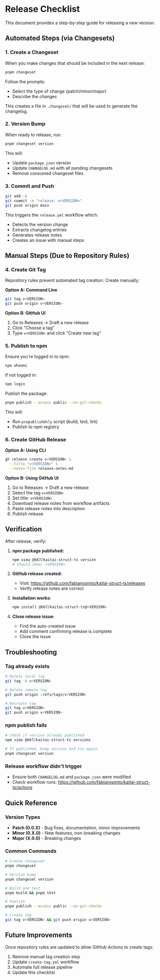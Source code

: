 # Release Checklist

This document provides a step-by-step guide for releasing a new version.

## Automated Steps (via Changesets)

### 1. Create a Changeset

When you make changes that should be included in the next release:

```bash
pnpm changeset
```

Follow the prompts:

- Select the type of change (patch/minor/major)
- Describe the changes

This creates a file in `.changeset/` that will be used to generate the changelog.

### 2. Version Bump

When ready to release, run:

```bash
pnpm changeset version
```

This will:

- Update `package.json` version
- Update `CHANGELOG.md` with all pending changesets
- Remove consumed changeset files

### 3. Commit and Push

```bash
git add -A
git commit -m "release: v<VERSION>"
git push origin main
```

This triggers the `release.yml` workflow which:

- Detects the version change
- Extracts changelog entries
- Generates release notes
- Creates an issue with manual steps

## Manual Steps (Due to Repository Rules)

### 4. Create Git Tag

Repository rules prevent automated tag creation. Create manually:

**Option A: Command Line**

```bash
git tag v<VERSION>
git push origin v<VERSION>
```

**Option B: GitHub UI**

1. Go to Releases → Draft a new release
2. Click "Choose a tag"
3. Type `v<VERSION>` and click "Create new tag"

### 5. Publish to npm

Ensure you're logged in to npm:

```bash
npm whoami
```

If not logged in:

```bash
npm login
```

Publish the package:

```bash
pnpm publish --access public --no-git-checks
```

This will:

- Run `prepublishOnly` script (build, test, lint)
- Publish to npm registry

### 6. Create GitHub Release

**Option A: Using CLI**

```bash
gh release create v<VERSION> \
  --title "v<VERSION>" \
  --notes-file release-notes.md
```

**Option B: Using GitHub UI**

1. Go to Releases → Draft a new release
2. Select the tag `v<VERSION>`
3. Set title: `v<VERSION>`
4. Download release notes from workflow artifacts
5. Paste release notes into description
6. Publish release

## Verification

After release, verify:

1. **npm package published:**

   ```bash
   npm view @k67/kaitai-struct-ts version
   # Should show: <VERSION>
   ```

2. **GitHub release created:**
   - Visit: https://github.com/fabianopinto/kaitai-struct-ts/releases
   - Verify release notes are correct

3. **Installation works:**

   ```bash
   npm install @k67/kaitai-struct-ts@<VERSION>
   ```

4. **Close release issue:**
   - Find the auto-created issue
   - Add comment confirming release is complete
   - Close the issue

## Troubleshooting

### Tag already exists

```bash
# Delete local tag
git tag -d v<VERSION>

# Delete remote tag
git push origin :refs/tags/v<VERSION>

# Recreate tag
git tag v<VERSION>
git push origin v<VERSION>
```

### npm publish fails

```bash
# Check if version already published
npm view @k67/kaitai-struct-ts versions

# If published, bump version and try again
pnpm changeset version
```

### Release workflow didn't trigger

- Ensure both `CHANGELOG.md` and `package.json` were modified
- Check workflow runs: https://github.com/fabianopinto/kaitai-struct-ts/actions

## Quick Reference

### Version Types

- **Patch (0.0.X)** - Bug fixes, documentation, minor improvements
- **Minor (0.X.0)** - New features, non-breaking changes
- **Major (X.0.0)** - Breaking changes

### Common Commands

```bash
# Create changeset
pnpm changeset

# Version bump
pnpm changeset version

# Build and test
pnpm build && pnpm test

# Publish
pnpm publish --access public --no-git-checks

# Create tag
git tag v<VERSION> && git push origin v<VERSION>
```

## Future Improvements

Once repository rules are updated to allow GitHub Actions to create tags:

1. Remove manual tag creation step
2. Update `create-tag.yml` workflow
3. Automate full release pipeline
4. Update this checklist
